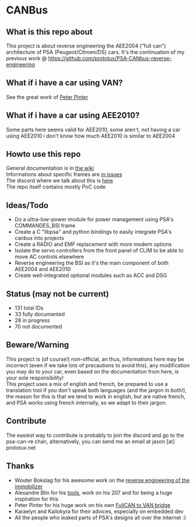 # CANBus

## What is this repo about

This project is about reverse engineering the AEE2004 ("full can") architecture of PSA (Peugeot/Citroen/DS) cars.
It's the continuation of my previous work @ https://github.com/prototux/PSA-CANbus-reverse-engineering

## What if i have a car using VAN?

See the great work of [Peter Pinter](https://github.com/morcibacsi?tab=repositories)

## What if i have a car using AEE2010?

Some parts here seems valid for AEE2010, some aren't, not having a car using AEE2010 i don't know how much AEE2010 is similar to AEE2004

## Howto use this repo

General documentation is in [the wiki](https://git.prototux.net/reverse-engineering/psa/canbus/-/wikis/home)  
Informations about specific frames are [in issues](https://git.prototux.net/reverse-engineering/psa/canbus/-/issues)  
The discord where we talk about this is [here](https://discord.gg/uPykZ5W)  
The repo itself contains mostly PoC code

## Ideas/Todo

* Do a ultra-low-power module for power management using PSA's COMMANDES_BSI frame
* Create a C "libpsa" and python bindings to easily integrate PSA's canbus into projects
* Create a RADIO and EMF replacement with more modern options
* Isolate the servo controllers from the front panel of CLIM to be able to move AC controls elsewhere
* Reverse engineering the BSI as it's the main component of both AEE2004 and AEE2010
* Create well-integrated optional modules such as ACC and DSG

## Status (may not be current)

* 131 total IDs
* 33 fully documented
* 28 in progress
* 70 not documented

## Beware/Warning

This project is (of course!) non-official, an thus, informations here may be incorrect (even if we take lots of precautions to avoid this),
any modification you may do to your car, even based on the documentation from here, is your sole responsibility!  
This project uses a mix of english and french, be prepared to use a translation tool if you don't speak both languages (and the jargon in both!),
the reason for this is that we tend to work in english, but are native french, and PSA works using french internally, so we adapt to their jargon.

## Contribute

The easiest way to contribute is probably to join the discord and go to the psa-can-re chan, alternatively, you can send me an email at jason [at] prototux.net

## Thanks

* Wouter Bokslag for his awesome work on the [reverse engineering of the immobilizer](https://fahrplan.events.ccc.de/congress/2019/Fahrplan/events/11020.html)
* Alexandre Blin for his [tools](https://github.com/alexandreblin?tab=repositories), work on his 207 and for being a huge inspiration for this
* Peter Pinter for his huge work on his own [FullCAN to VAN bridge](https://github.com/morcibacsi?tab=repositories)
* Karaelyn and Kailokyra for their advices, especially on embedded dev
* All the people who leaked parts of PSA's designs all over the internet :)